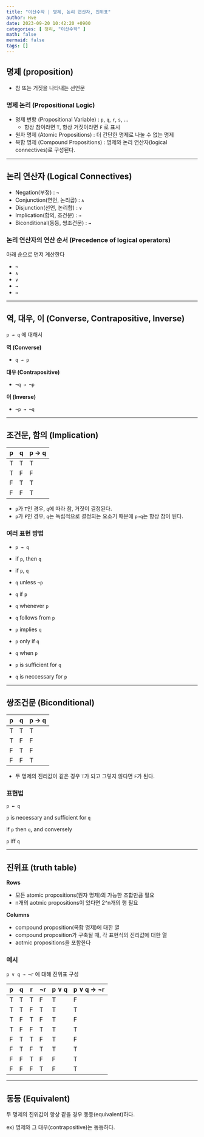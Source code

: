 ```yaml
---
title: "이산수학 | 명제, 논리 연산자, 진위표"
author: Hve
date: 2023-09-20 10:42:20 +0900
categories: [ 정리, "이산수학" ]
math: false
mermaid: false
tags: []
---
```


## 명제 (proposition)

- 참 또는 거짓을 나타내는 선언문

### 명제 논리 (Propositional Logic)

- 명제 변항 (Propositional Variable) : `p`, `q`, `r`, `s`, ...
    - 항상 참이라면 `T`, 항상 거짓이라면 `F` 로 표시
- 원자 명제 (Atomic Propositions) : 더 간단한 명제로 나눌 수 없는 명제
- 복합 명제 (Compound Propositions) : 명제와 논리 연산자(logical connectives)로 구성된다.

---

## 논리 연산자 (Logical Connectives)

- Negation(부정) : `¬`
- Conjunction(연언, 논리곱) : `∧`
- Disjunction(선언, 논리합) : `∨`
- Implication(함의, 조건문) : `→`
- Biconditional(동등, 쌍조건문) : `↔`

### 논리 연산자의 연산 순서 (Precedence of logical operators)

아래 순으로 먼저 계산한다

- `¬`
- `∧`
- `∨`
- `→`
- `↔`

--- 

## 역, 대우, 이 (Converse, Contrapositive, Inverse)

`p → q` 에 대해서

**역 (Converse)**
- `q → p`

**대우 (Contrapositive)**
- `¬q → ¬p`

**이 (Inverse)**
- `¬p → ¬q`

--- 

## 조건문, 함의 (Implication)

| p | q | p → q |
|---|---|-----|
| T | T |  T  |
| T | F |  F  |
| F | T |  T  |
| F | F |  T  |

- `p`가 `T`인 경우, `q`에 따라 참, 거짓이 결정된다.
- `p`가 `F`인 경우, `q`는 독립적으로 결정되는 요소기 때문에 `p→q`는 항상 참이 된다.

### 여러 표현 방법

- `p → q`
- if `p`, then `q`
- if `p`, `q`
- `q` unless `¬p`
- `q` if `p`
- `q` whenever `p`
- `q` follows from `p`

- `p` implies `q`
- `p` only if `q`
- `q` when `p`

- `p` is sufficient for `q`
- `q` is neccessary for `p`

---

## 쌍조건문 (Biconditional)

| p | q | p → q |
|---|---|-----|
| T | T |  T  |
| T | F |  F  |
| F | T |  F  |
| F | F |  T  |

- 두 명제의 진리값이 같은 경우 `T`가 되고 그렇지 않다면 `F`가 된다.

### 표현법

`p ↔ q`

`p` is necessary and sufficient for `q`

if `p` then `q`, and conversely

`p` iff `q`

--- 

## 진위표 (truth table)

**Rows**
- 모든 atomic propositions(원자 명제)의 가능한 조합만큼 필요
- n개의 aotmic propositions이 있다면 2^n개의 행 필요

**Columns**
- compound proposition(복합 명제)에 대한 열
- compound proposition가 구축될 때, 각 표현식의 진리값에 대한 열
- aotmic propositions을 포함한다

### 예시

`p ∨ q → ¬r` 에 대해 진위표 구성

| p | q | r | ¬r | p ∨ q | p ∨ q → ¬r |
|---|---|---|----|--------|-------------|
| T | T | T | F  |   T    |      F      |
| T | T | F | T  |   T    |      T      |
| T | F | T | F  |   T    |      F      |
| T | F | F | T  |   T    |      T      |
| F | T | T | F  |   T    |      F      |
| F | T | F | T  |   T    |      T      |
| F | F | T | F  |   F    |      T      |
| F | F | F | T  |   F    |      T      |

---

## 동등 (Equivalent)

두 명제의 진위값이 항상 같을 경우 동등(equivalent)하다.

ex) 명제와 그 대우(contrapositive)는 동등하다.


<!-- $$ x = \frac{-b \pm \sqrt{b^2-4ac}}{2a} $$ -->
